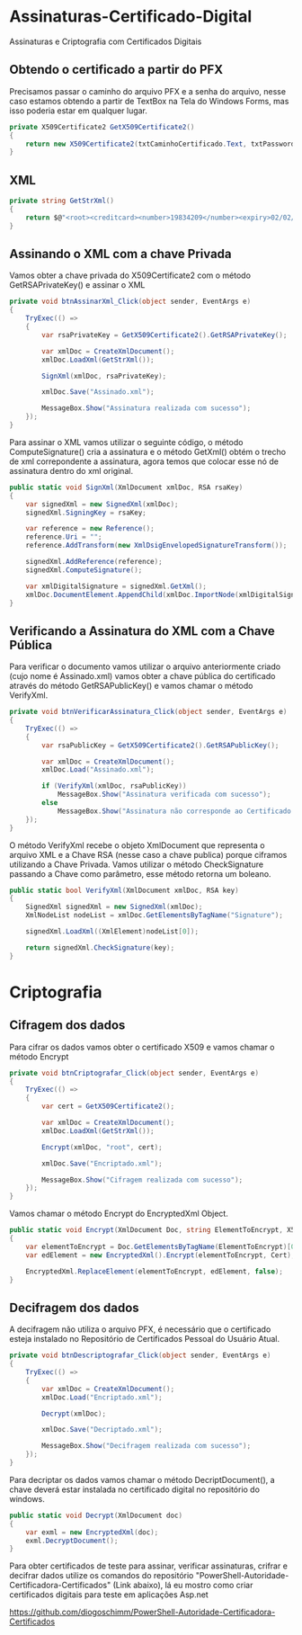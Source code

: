 # Assinaturas-Certificado-Digital
Assinaturas e Criptografia com Certificados Digitais


## Obtendo o certificado a partir do PFX

Precisamos passar o caminho do arquivo PFX e a senha do arquivo, nesse caso estamos obtendo a partir de TextBox na Tela do Windows Forms, mas isso poderia estar em qualquer lugar.

```csharp
private X509Certificate2 GetX509Certificate2()
{
    return new X509Certificate2(txtCaminhoCertificado.Text, txtPassword.Text);
}
```

## XML

```csharp
private string GetStrXml()
{
    return $@"<root><creditcard><number>19834209</number><expiry>02/02/2002</expiry></creditcard></root>";
}
```

## Assinando o XML com a chave Privada

Vamos obter a chave privada do X509Certificate2 com o método GetRSAPrivateKey() e assinar o XML

```csharp
private void btnAssinarXml_Click(object sender, EventArgs e)
{
    TryExec(() =>
    {
        var rsaPrivateKey = GetX509Certificate2().GetRSAPrivateKey();

        var xmlDoc = CreateXmlDocument();
        xmlDoc.LoadXml(GetStrXml());

        SignXml(xmlDoc, rsaPrivateKey);

        xmlDoc.Save("Assinado.xml");

        MessageBox.Show("Assinatura realizada com sucesso");
    });
}
```

Para assinar o XML vamos utilizar o seguinte código, o método ComputeSignature() cria a assinatura e o método GetXml() obtém o trecho de xml correpondente a assinatura, agora temos que colocar esse nó de assinatura dentro do xml original.

```csharp
public static void SignXml(XmlDocument xmlDoc, RSA rsaKey)
{
    var signedXml = new SignedXml(xmlDoc);
    signedXml.SigningKey = rsaKey;

    var reference = new Reference();
    reference.Uri = "";
    reference.AddTransform(new XmlDsigEnvelopedSignatureTransform());

    signedXml.AddReference(reference);
    signedXml.ComputeSignature();

    var xmlDigitalSignature = signedXml.GetXml();
    xmlDoc.DocumentElement.AppendChild(xmlDoc.ImportNode(xmlDigitalSignature, true));
}
```

## Verificando a Assinatura do XML com a Chave Pública

Para verificar o documento vamos utilizar o arquivo anteriormente criado (cujo nome é Assinado.xml) vamos obter a chave pública do certificado através do método GetRSAPublicKey() e vamos chamar o método VerifyXml.


```csharp
private void btnVerificarAssinatura_Click(object sender, EventArgs e)
{
    TryExec(() =>
    {
        var rsaPublicKey = GetX509Certificate2().GetRSAPublicKey();

        var xmlDoc = CreateXmlDocument();
        xmlDoc.Load("Assinado.xml");

        if (VerifyXml(xmlDoc, rsaPublicKey))
            MessageBox.Show("Assinatura verificada com sucesso");
        else
            MessageBox.Show("Assinatura não corresponde ao Certificado Informado");
    });
}
```

O método VerifyXml recebe o objeto XmlDocument que representa o arquivo XML e a Chave RSA (nesse caso a chave publica) porque ciframos utilizando a Chave Privada.  Vamos utilizar o método CheckSignature passando a Chave como parâmetro, esse método retorna um boleano.

```csharp
public static bool VerifyXml(XmlDocument xmlDoc, RSA key)
{
    SignedXml signedXml = new SignedXml(xmlDoc);
    XmlNodeList nodeList = xmlDoc.GetElementsByTagName("Signature");

    signedXml.LoadXml((XmlElement)nodeList[0]);

    return signedXml.CheckSignature(key);
}
```

# Criptografia

## Cifragem dos dados

Para cifrar os dados vamos obter o certificado X509 e vamos chamar o método Encrypt

```csharp
private void btnCriptografar_Click(object sender, EventArgs e)
{
    TryExec(() =>
    {
        var cert = GetX509Certificate2();

        var xmlDoc = CreateXmlDocument();
        xmlDoc.LoadXml(GetStrXml());

        Encrypt(xmlDoc, "root", cert);

        xmlDoc.Save("Encriptado.xml");

        MessageBox.Show("Cifragem realizada com sucesso");
    });
}
```

Vamos chamar o método Encrypt do EncryptedXml Object.

```csharp
public static void Encrypt(XmlDocument Doc, string ElementToEncrypt, X509Certificate2 Cert)
{
    var elementToEncrypt = Doc.GetElementsByTagName(ElementToEncrypt)[0] as XmlElement;
    var edElement = new EncryptedXml().Encrypt(elementToEncrypt, Cert);

    EncryptedXml.ReplaceElement(elementToEncrypt, edElement, false);
}
```

## Decifragem dos dados

A decifragem não utiliza o arquivo PFX, é necessário que o certificado esteja instalado no Repositório de Certificados Pessoal do Usuário Atual.

```csharp
private void btnDescriptografar_Click(object sender, EventArgs e)
{
    TryExec(() =>
    {
        var xmlDoc = CreateXmlDocument();
        xmlDoc.Load("Encriptado.xml");

        Decrypt(xmlDoc);

        xmlDoc.Save("Decriptado.xml");

        MessageBox.Show("Decifragem realizada com sucesso");
    });
}
```

Para decriptar os dados vamos chamar o método DecriptDocument(), a chave deverá estar instalada no certificado digital no repositório do windows.

```csharp
public static void Decrypt(XmlDocument doc)
{
    var exml = new EncryptedXml(doc);
    exml.DecryptDocument();
}
```

Para obter certificados de teste para assinar, verificar assinaturas, crifrar e decifrar dados utilize os comandos do repositório "PowerShell-Autoridade-Certificadora-Certificados" (Link abaixo), lá eu mostro como criar certificados digitais para teste em aplicações Asp.net

https://github.com/diogoschimm/PowerShell-Autoridade-Certificadora-Certificados


